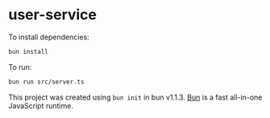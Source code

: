 # user-service

To install dependencies:

```bash
bun install
```

To run:

```bash
bun run src/server.ts
```

This project was created using `bun init` in bun v1.1.3. [Bun](https://bun.sh) is a fast all-in-one JavaScript runtime.
